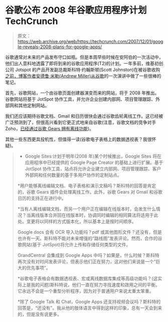 # 谷歌公布 2008 年谷歌应用程序计划 TechCrunch

> 原文：<https://web.archive.org/web/https://techcrunch.com/2007/12/01/google-reveals-2008-plans-for-google-apps/>

谷歌通常对未来的产品发布守口如瓶。但是本周早些时候在安阿伯的一次活动中，他们出人意料地透露了即将到来的谷歌应用程序(T2)的计划。一年多前，维基初创公司 Jotspot 的产品开发副总裁斯科特·约翰斯顿(Scott Johnston)在被谷歌收购[之前，博客作者安德鲁·米勒(Andrew Miller)从谷歌](https://web.archive.org/web/20230203091739/https://techcrunch.com/2006/10/31/google-acquires-wiki-company-jotspot/)的一次演讲中做了一些很棒的笔记。

首先，谷歌网站，一个由谷歌页面创建器演变而来的网站，将于 2008 年推出。谷歌网站将基于 JotSpot 协作工具，并允许企业创建内部网、项目管理跟踪、外部网和其他定制网站。

我们还应该期待谷歌文档、Gmail 和日历很快会通过谷歌齿轮离线工作。这已经被广泛预测到了，但很高兴看到它更正式地来自谷歌(注意，谷歌文档的竞争对手 Zoho，[已经通过谷歌 Gears 拥有离线功能](https://web.archive.org/web/20230203091739/https://techcrunch.com/2007/11/26/while-live-documents-yaps-zoho-delivers/))。

其他一些东西更具投机性，但值得一读(谷歌电子表格上的数据透视表？我很怀疑)。

> * Google Sites:计划于明年(2008 年)某个时候推出，Google Sites 将在应用程序中已经提供的 Google Page Creator 的基础上进行扩展。基于 JotSpot 协作工具，站点将允许企业建立内部网、项目管理跟踪、客户外部网和任何数量的基于多用户协作的定制站点。
> 
> *用户能够离线编辑文档、电子表格和演示文稿吗？斯科特的回答是肯定的，谷歌 Gears 插件会处理离线工作。此外，谷歌 Gears 对 Gmail 和谷歌日历的支持正在进行中。
> 
> *当有人离线编辑文档，而另一个用户正在编辑在线版本时，会发生什么情况？当离线版本合并回在线版本时，协调同时编辑的相同算法将适用于此处。变更将以同样的方式版本化，所以基本上是按时间顺序。
> 
> Google docs 会有 OCR 导入功能吗？pdf 或其他图形文件？还没有，但是也许有一天。斯科特不能对未来增强的“路线图”发表评论。然而，合作的谷歌网站(基于 JotSpot)将允许上传和存储任何类型的文件。
> 
> GrandCentral 会集成到 Google Apps 中吗？如果是，什么时候？斯科特再次没有对时间发表评论，但表示他们正在努力，这对他们来说是一个“巨大的优先事项”。
> 
> *谷歌电子表格会有数据透视表、宏或离线数据库集成等高级功能吗？(这实际上是我的问题)斯科特说，他们一直在努力寻找速度和效用之间的平衡。它永远不会是一个重型分析程序，因为对于普通用户来说太重太笨重。
> 
> *除了 Google Talk 和 Chat，Google Apps 还支持视频会议吗？斯科特的回答是，“还没有”。我从他的肢体语言中得到这样的印象，总有一天会到来的，但是没有说更多。